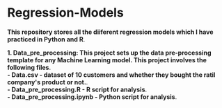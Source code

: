 # Regression-Models

**This repository stores all the diiferent regression models which I have practiced in Python and R**.    

**1. Data_pre_processing: This project sets up the data pre-processing template for any Machine Learning model. This project involves the following files**.   
    **- Data.csv - dataset of 10 customers and whether they bought the ratil company's product or not.**.   
    **- Data_pre_processing.R - R script for analysis**.   
    **- Data_pre_processing.ipynb - Python script for analysis**.    
